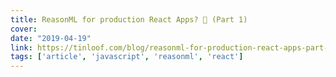 ```yaml
---
title: ReasonML for production React Apps? 🤔 (Part 1)
cover:
date: "2019-04-19"
link: https://tinloof.com/blog/reasonml-for-production-react-apps-part-1/
tags: ['article', 'javascript', 'reasonml', 'react']
---
```

